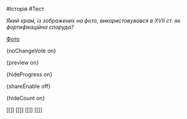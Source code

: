 #Історія #Тест

*Який храм, із зображених на фото, використовувався в ХVІІ ст. як фортифікаційна споруда?*

[Фото](https://zno.osvita.ua//doc/images/znotest/92/9215/44A.jpg)

{noChangeVote on}

{preview on}

{hideProgress on}

{shareEnable off}

{hideCount on}

[[]]
[[]]
[[]]
[[]]
